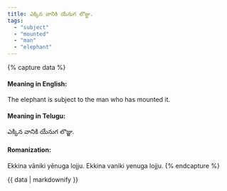 ```yaml
---
title: ఎక్కిన వానికి యేనుగ లొజ్జు.
tags:
  - "subject"
  - "mounted"
  - "man"
  - "elephant"
---
```


{% capture data %}
#### Meaning in English:
The elephant is subject to the man who has mounted it.

#### Meaning in Telugu:
ఎక్కిన వానికి యేనుగ లొజ్జు.

#### Romanization:
Ekkina vāniki yēnuga lojju.
Ekkina vaniki yenuga lojju.
{% endcapture %}

{{ data | markdownify }}

